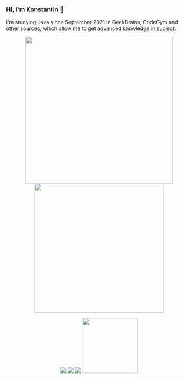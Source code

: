 ### Hi, I'm Konstantin 👋

I'm studying Java since September 2021 in GeekBrains, CodeGym and other sources, which allow me to get advanced knowledge in subject.

<p align="center"><img src="https://github-readme-stats.vercel.app/api?username=kastkest" align="center" width="400" /> <img src="https://github-readme-stats.vercel.app/api/top-langs/?username=kastkest&layout=compact&card_width=205" align="center" width="350" /></p>

<p align="center"><a target="_blank" href="https://www.linkedin.com/in/konstantin-kasterov-78329985/" ><img src="https://img.shields.io/badge/LinkedIn-0077B5?style=for-the-badge&logo=linkedin&logoColor=white"  /></a>        <a target="_blank" href="https://t.me/ledeburit" ><img src="https://img.shields.io/badge/Telegram-2CA5E0?style=for-the-badge&logo=telegram&logoColor=white" /></a><a target="_blank" href="https://javarush.ru/users/2796417" > <img src="https://img.shields.io/badge/ { JAVA-RUSH-F59812?style=for-the-badge&logoColor=white" /></a> <a target="_blank" href="https://gb.ru/users/6814737" > <img src="https://itskill.me/wp-content/uploads/2021/08/geekbrains.png" width="150"/></a></p>




<!--
**kastkest/kastkest** is a ✨ _special_ ✨ repository because its `README.md` (this file) appears on your GitHub profile.

Here are some ideas to get you started:

- 🔭 I’m currently working on ...
- 🌱 I’m currently learning ...
- 👯 I’m looking to collaborate on ...
- 🤔 I’m looking for help with ...
- 💬 Ask me about ...
- 📫 How to reach me: ...
- 😄 Pronouns: ...
- ⚡ Fun fact: ...
-->
